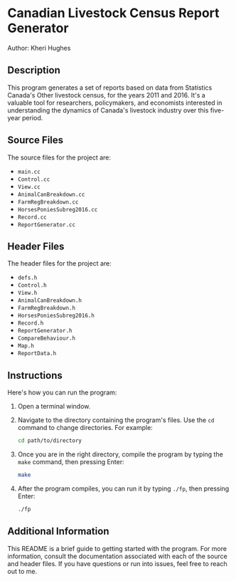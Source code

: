 # Canadian Livestock Census Report Generator

Author: Kheri Hughes

## Description

This program generates a set of reports based on data from Statistics Canada's Other livestock census, for the years 2011 and 2016. It's a valuable tool for researchers, policymakers, and economists interested in understanding the dynamics of Canada's livestock industry over this five-year period.

## Source Files

The source files for the project are:

- `main.cc`
- `Control.cc`
- `View.cc`
- `AnimalCanBreakdown.cc`
- `FarmRegBreakdown.cc`
- `HorsesPoniesSubreg2016.cc`
- `Record.cc`
- `ReportGenerator.cc`

## Header Files

The header files for the project are:

- `defs.h`
- `Control.h`
- `View.h`
- `AnimalCanBreakdown.h`
- `FarmRegBreakdown.h`
- `HorsesPoniesSubreg2016.h`
- `Record.h`
- `ReportGenerator.h`
- `CompareBehaviour.h`
- `Map.h`
- `ReportData.h`

## Instructions

Here's how you can run the program:

1. Open a terminal window.
2. Navigate to the directory containing the program's files. Use the `cd` command to change directories. For example:

    ```bash
    cd path/to/directory
    ```

3. Once you are in the right directory, compile the program by typing the `make` command, then pressing Enter:

    ```bash
    make
    ```

4. After the program compiles, you can run it by typing `./fp`, then pressing Enter:

    ```bash
    ./fp
    ```

## Additional Information

This README is a brief guide to getting started with the program. For more information, consult the documentation associated with each of the source and header files. If you have questions or run into issues, feel free to reach out to me.

